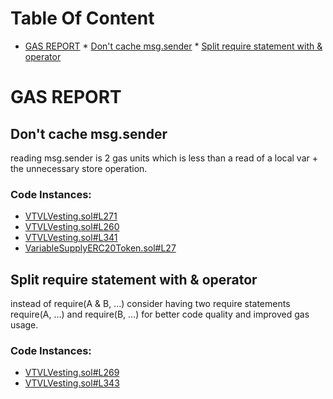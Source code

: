 Table Of Content
================

* [GAS REPORT](#gas-report)
        * [Don't cache msg.sender](#dont-cache-msgsender)
        * [Split require statement with & operator](#split-require-statement-with--operator)

# GAS REPORT

## Don't cache msg.sender
reading msg.sender is 2 gas units which is less than a read of a local var + the unnecessary store operation.

### Code Instances:
- [VTVLVesting.sol#L271](https://github.com/code-423n4/2022-09-vtvl/tree/main/contracts/VTVLVesting.sol#L271)
- [VTVLVesting.sol#L260](https://github.com/code-423n4/2022-09-vtvl/tree/main/contracts/VTVLVesting.sol#L260)
- [VTVLVesting.sol#L341](https://github.com/code-423n4/2022-09-vtvl/tree/main/contracts/VTVLVesting.sol#L341)
- [VariableSupplyERC20Token.sol#L27](https://github.com/code-423n4/2022-09-vtvl/tree/main/contracts/token/VariableSupplyERC20Token.sol#L27)

## Split require statement with & operator
instead of require(A & B, ...) consider having two require statements require(A, ...) and require(B, ...) for better code quality and improved gas usage.

### Code Instances:
- [VTVLVesting.sol#L269](https://github.com/code-423n4/2022-09-vtvl/tree/main/contracts/VTVLVesting.sol#L269)
- [VTVLVesting.sol#L343](https://github.com/code-423n4/2022-09-vtvl/tree/main/contracts/VTVLVesting.sol#L343)
